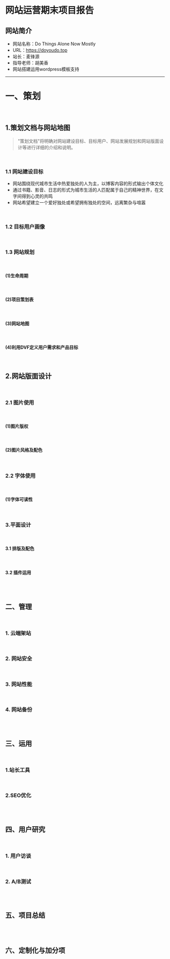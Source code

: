 # 网站运营期末项目报告

## 网站简介
- 网站名称：Do Things Alone Now Mostly
- URL：https://doyoudo.top
- 站长：麦锋源
- 指导老师：胡美香
- 网站搭建运用wordpress模板支持

***

# 一、策划
<br/>

## 1.策划文档与网站地图

> "策划文档"将明确对网站建设目标、目标用户、网站发展规划和网站版面设计等进行详细的介绍和说明。

<br/>

### 1.1 网站建设目标
- 网站围绕现代城市生活中热爱独处的人为主，以博客内容的形式输出个体文化
- 通过书籍、影音、日志的形式为城市生活的人匹配属于自己的精神世界，在文字间得到心灵的共鸣
- 网站希望建立一个爱好独处或希望拥有独处的空间，远离繁杂与喧嚣

<br/>

### 1.2 目标用户画像
<br/>

### 1.3 网站规划
<br/>

#### (1)生命周期
<br/>

#### (2)项目策划表
<br/>

#### (3)网站地图
<br/>

#### (4)利用DVF定义用户需求和产品目标
<br/>

## 2.网站版面设计
<br/>

### 2.1 图片使用
<br/>

#### (1)图片版权
<br/>

#### (2)图片风格及配色
<br/>

### 2.2 字体使用
<br/>

#### (1)字体可读性
<br/>

### 3.平面设计
<br/>

#### 3.1 排版及配色
<br/>

#### 3.2 插件运用

<br/>
<br/>

## 二、管理
<br/>

### 1. 云端架站
<br/>

### 2. 网站安全
<br/>

### 3. 网站性能
<br/>

### 4. 网站备份

<br/>
<br/>

## 三、运用
<br/>

### 1.站长工具
<br/>

### 2.SEO优化

<br/>
<br/>

## 四、用户研究
<br/>

### 1. 用户访谈
<br/>

### 2. A/B测试

<br/>
<br/>

## 五、项目总结

<br/>
<br/>

## 六、定制化与加分项
